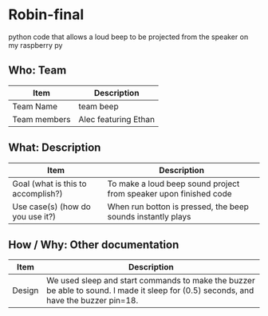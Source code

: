 # Robin-final
python code that allows a loud beep to be projected from the speaker on my raspberry py


## Who: Team

| Item | Description |
| --- | --- |
| Team Name | team beep |
| Team members | Alec featuring Ethan |

## What: Description

| Item | Description |
| --- | --- |
| Goal (what is this to accomplish?) | To make a loud beep sound project from speaker upon finished code |
| Use case(s) (how do you use it?) | When run botton is pressed, the beep sounds instantly plays |

## How / Why: Other documentation

| Item | Description |
| --- | --- |
| Design | We used sleep and start commands to make the buzzer be able to sound. I made it sleep for (0.5) seconds, and have the buzzer pin=18. |
